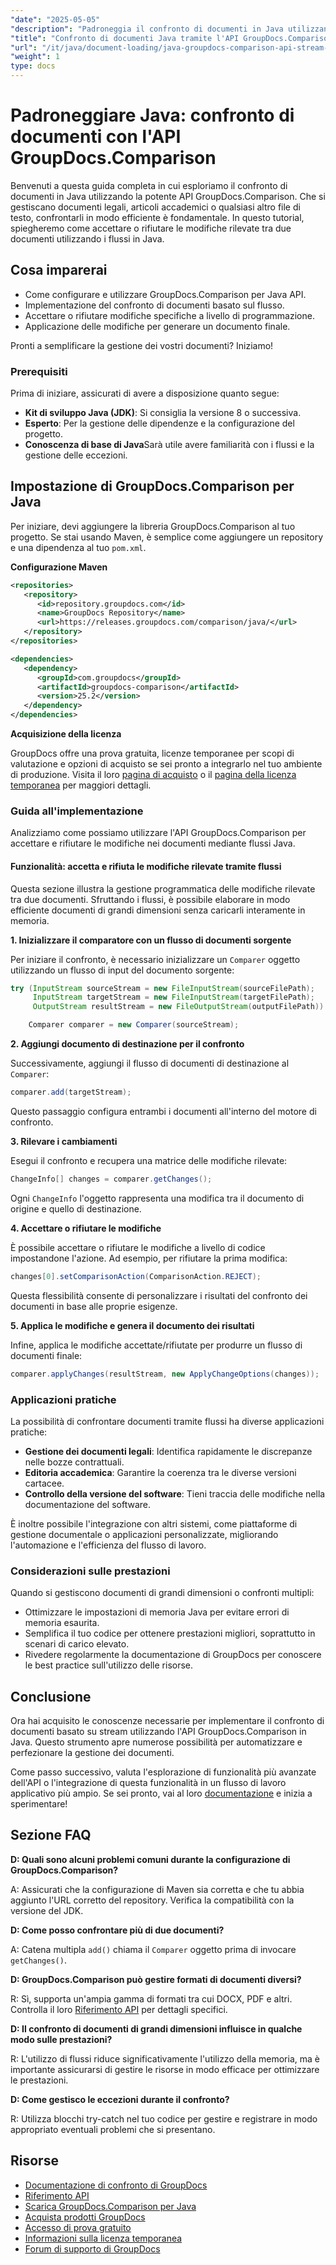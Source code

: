 ```yaml
---
"date": "2025-05-05"
"description": "Padroneggia il confronto di documenti in Java utilizzando la potente API GroupDocs.Comparison. Scopri tecniche basate su flussi per una gestione efficiente di documenti legali, accademici e software."
"title": "Confronto di documenti Java tramite l'API GroupDocs.Comparison&#58; un approccio basato su flussi"
"url": "/it/java/document-loading/java-groupdocs-comparison-api-stream-document-compare/"
"weight": 1
type: docs
---
```

# Padroneggiare Java: confronto di documenti con l'API GroupDocs.Comparison

Benvenuti a questa guida completa in cui esploriamo il confronto di documenti in Java utilizzando la potente API GroupDocs.Comparison. Che si gestiscano documenti legali, articoli accademici o qualsiasi altro file di testo, confrontarli in modo efficiente è fondamentale. In questo tutorial, spiegheremo come accettare o rifiutare le modifiche rilevate tra due documenti utilizzando i flussi in Java.

## Cosa imparerai

- Come configurare e utilizzare GroupDocs.Comparison per Java API.
- Implementazione del confronto di documenti basato sul flusso.
- Accettare o rifiutare modifiche specifiche a livello di programmazione.
- Applicazione delle modifiche per generare un documento finale.

Pronti a semplificare la gestione dei vostri documenti? Iniziamo!

### Prerequisiti

Prima di iniziare, assicurati di avere a disposizione quanto segue:

- **Kit di sviluppo Java (JDK)**: Si consiglia la versione 8 o successiva.
- **Esperto**: Per la gestione delle dipendenze e la configurazione del progetto.
- **Conoscenza di base di Java**Sarà utile avere familiarità con i flussi e la gestione delle eccezioni.

## Impostazione di GroupDocs.Comparison per Java

Per iniziare, devi aggiungere la libreria GroupDocs.Comparison al tuo progetto. Se stai usando Maven, è semplice come aggiungere un repository e una dipendenza al tuo `pom.xml`.

**Configurazione Maven**

```xml
<repositories>
   <repository>
      <id>repository.groupdocs.com</id>
      <name>GroupDocs Repository</name>
      <url>https://releases.groupdocs.com/comparison/java/</url>
   </repository>
</repositories>

<dependencies>
   <dependency>
      <groupId>com.groupdocs</groupId>
      <artifactId>groupdocs-comparison</artifactId>
      <version>25.2</version>
   </dependency>
</dependencies>
```

**Acquisizione della licenza**

GroupDocs offre una prova gratuita, licenze temporanee per scopi di valutazione e opzioni di acquisto se sei pronto a integrarlo nel tuo ambiente di produzione. Visita il loro [pagina di acquisto](https://purchase.groupdocs.com/buy) o il [pagina della licenza temporanea](https://purchase.groupdocs.com/temporary-license/) per maggiori dettagli.

### Guida all'implementazione

Analizziamo come possiamo utilizzare l'API GroupDocs.Comparison per accettare e rifiutare le modifiche nei documenti mediante flussi Java.

#### Funzionalità: accetta e rifiuta le modifiche rilevate tramite flussi

Questa sezione illustra la gestione programmatica delle modifiche rilevate tra due documenti. Sfruttando i flussi, è possibile elaborare in modo efficiente documenti di grandi dimensioni senza caricarli interamente in memoria.

**1. Inizializzare il comparatore con un flusso di documenti sorgente**

Per iniziare il confronto, è necessario inizializzare un `Comparer` oggetto utilizzando un flusso di input del documento sorgente:

```java
try (InputStream sourceStream = new FileInputStream(sourceFilePath);
     InputStream targetStream = new FileInputStream(targetFilePath);
     OutputStream resultStream = new FileOutputStream(outputFilePath)) {

    Comparer comparer = new Comparer(sourceStream);
```

**2. Aggiungi documento di destinazione per il confronto**

Successivamente, aggiungi il flusso di documenti di destinazione al `Comparer`:

```java
comparer.add(targetStream);
```

Questo passaggio configura entrambi i documenti all'interno del motore di confronto.

**3. Rilevare i cambiamenti**

Esegui il confronto e recupera una matrice delle modifiche rilevate:

```java
ChangeInfo[] changes = comparer.getChanges();
```

Ogni `ChangeInfo` l'oggetto rappresenta una modifica tra il documento di origine e quello di destinazione.

**4. Accettare o rifiutare le modifiche**

È possibile accettare o rifiutare le modifiche a livello di codice impostandone l'azione. Ad esempio, per rifiutare la prima modifica:

```java
changes[0].setComparisonAction(ComparisonAction.REJECT);
```

Questa flessibilità consente di personalizzare i risultati del confronto dei documenti in base alle proprie esigenze.

**5. Applica le modifiche e genera il documento dei risultati**

Infine, applica le modifiche accettate/rifiutate per produrre un flusso di documenti finale:

```java
comparer.applyChanges(resultStream, new ApplyChangeOptions(changes));
```

### Applicazioni pratiche

La possibilità di confrontare documenti tramite flussi ha diverse applicazioni pratiche:

- **Gestione dei documenti legali**: Identifica rapidamente le discrepanze nelle bozze contrattuali.
- **Editoria accademica**: Garantire la coerenza tra le diverse versioni cartacee.
- **Controllo della versione del software**: Tieni traccia delle modifiche nella documentazione del software.

È inoltre possibile l'integrazione con altri sistemi, come piattaforme di gestione documentale o applicazioni personalizzate, migliorando l'automazione e l'efficienza del flusso di lavoro.

### Considerazioni sulle prestazioni

Quando si gestiscono documenti di grandi dimensioni o confronti multipli:

- Ottimizzare le impostazioni di memoria Java per evitare errori di memoria esaurita.
- Semplifica il tuo codice per ottenere prestazioni migliori, soprattutto in scenari di carico elevato.
- Rivedere regolarmente la documentazione di GroupDocs per conoscere le best practice sull'utilizzo delle risorse.

## Conclusione

Ora hai acquisito le conoscenze necessarie per implementare il confronto di documenti basato su stream utilizzando l'API GroupDocs.Comparison in Java. Questo strumento apre numerose possibilità per automatizzare e perfezionare la gestione dei documenti.

Come passo successivo, valuta l'esplorazione di funzionalità più avanzate dell'API o l'integrazione di questa funzionalità in un flusso di lavoro applicativo più ampio. Se sei pronto, vai al loro [documentazione](https://docs.groupdocs.com/comparison/java/) e inizia a sperimentare!

## Sezione FAQ

**D: Quali sono alcuni problemi comuni durante la configurazione di GroupDocs.Comparison?**

A: Assicurati che la configurazione di Maven sia corretta e che tu abbia aggiunto l'URL corretto del repository. Verifica la compatibilità con la versione del JDK.

**D: Come posso confrontare più di due documenti?**

A: Catena multipla `add()` chiama il `Comparer` oggetto prima di invocare `getChanges()`.

**D: GroupDocs.Comparison può gestire formati di documenti diversi?**

R: Sì, supporta un'ampia gamma di formati tra cui DOCX, PDF e altri. Controlla il loro [Riferimento API](https://reference.groupdocs.com/comparison/java/) per dettagli specifici.

**D: Il confronto di documenti di grandi dimensioni influisce in qualche modo sulle prestazioni?**

R: L'utilizzo di flussi riduce significativamente l'utilizzo della memoria, ma è importante assicurarsi di gestire le risorse in modo efficace per ottimizzare le prestazioni.

**D: Come gestisco le eccezioni durante il confronto?**

R: Utilizza blocchi try-catch nel tuo codice per gestire e registrare in modo appropriato eventuali problemi che si presentano.

## Risorse

- [Documentazione di confronto di GroupDocs](https://docs.groupdocs.com/comparison/java/)
- [Riferimento API](https://reference.groupdocs.com/comparison/java/)
- [Scarica GroupDocs.Comparison per Java](https://releases.groupdocs.com/comparison/java/)
- [Acquista prodotti GroupDocs](https://purchase.groupdocs.com/buy)
- [Accesso di prova gratuito](https://releases.groupdocs.com/comparison/java/)
- [Informazioni sulla licenza temporanea](https://purchase.groupdocs.com/temporary-license/)
- [Forum di supporto di GroupDocs](https://forum.groupdocs.com/c/comparison)